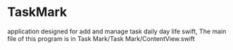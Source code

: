 # TaskMark
application designed for add and manage task daily day life swift,
The main file of this program is in Task Mark/Task Mark/ContentView.swift
